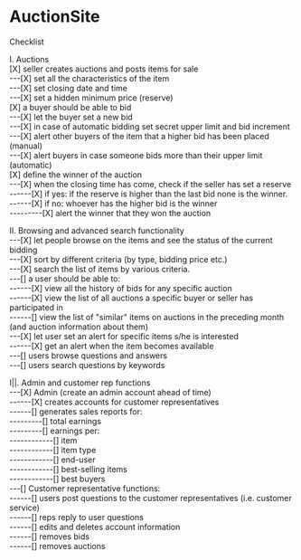 # AuctionSite

Checklist

I. Auctions <br/>
 [X] seller creates auctions and posts items for sale <br/>
    ---[X] set all the characteristics of the item <br/>
    ---[X] set closing date and time <br/>
    ---[X] set a hidden minimum price (reserve) <br/>
 [X] a buyer should be able to bid <br/>
     ---[X] let the buyer set a new bid <br/>
     ---[X] in case of automatic bidding set secret upper limit and bid increment <br/>
     ---[X] alert other buyers of the item that a higher bid has been placed (manual) <br/>
     ---[X] alert buyers in case someone bids more than their upper limit (automatic) <br/>
 [X] define the winner of the auction <br/>
     ---[X] when the closing time has come, check if the seller has set a reserve <br/>
     ------[X] if yes: if the reserve is higher than the last bid none is the winner. <br/>
     ------[X] if no: whoever has the higher bid is the winner <br/>
     ---------[X] alert the winner that they won the auction <br/>
 
II. Browsing and advanced search functionality <br/>
    ---[X] let people browse on the items and see the status of the current bidding <br/>
    ---[X] sort by different criteria (by type, bidding price etc.) <br/>
    ---[X] search the list of items by various criteria. <br/>
    ---[] a user should be able to: <br/>
    ------[X] view all the history of bids for any specific auction <br/>
    ------[X] view the list of all auctions a specific buyer or seller has participated in <br/>
    ------[] view the list of "similar" items on auctions in the preceding month (and auction information about them) <br/>
    ---[X] let user set an alert for specific items s/he is interested <br/>
    ------[X] get an alert when the item becomes available <br/>
    ---[] users browse questions and answers <br/>
    ---[] users search questions by keywords <br/>
 
I||. Admin and customer rep functions <br/>
    ---[X] Admin (create an admin account ahead of time) <br/>
    ------[X] creates accounts for customer representatives <br/>
    ------[] generates sales reports for: <br/>
    ---------[] total earnings <br/>
    ---------[] earnings per: <br/>
    ------------[] item <br/>
    ------------[] item type <br/>
    ------------[] end-user <br/>
    ------------[] best-selling items <br/> 
    ------------[] best buyers <br/>
    ---[] Customer representative functions: <br/>
    ------[] users post questions to the customer representatives (i.e. customer service) <br/>
    ------[] reps reply to user questions <br/>
    ------[] edits and deletes account information <br/>
    ------[] removes bids <br/>
    ------[] removes auctions <br/>
